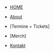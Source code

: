 <!-- docs/_sidebar.md -->


* [HOME](./)

* [About](/about/index)

* [Termine + Tickets]

* [Merch]

* [Kontakt](/contact/index)

